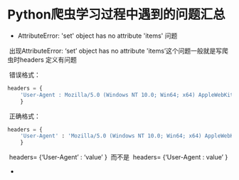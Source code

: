 # Python爬虫学习过程中遇到的问题汇总



* AttributeError: 'set' object has no attribute 'items' 问题

​				出现AttributeError: ‘set’ object has no attribute 'items’这个问题一般就是写爬虫时headers 定义有问题

​				错误格式：

```python
headers = {
    'User-Agent : Mozilla/5.0 (Windows NT 10.0; Win64; x64) AppleWebKit/537.36 (KHTML, like Gecko) Chrome/80.0.3987.149 Safari/537.36'
    }
```

​				正确格式：

```python
headers = {
    'User-Agent' : 'Mozilla/5.0 (Windows NT 10.0; Win64; x64) AppleWebKit/537.36 (KHTML, like Gecko) Chrome/80.0.3987.149 Safari/537.36'
    }

```

​		headers= {‘User-Agent’ : ‘value’ }
​		而不是
​		headers= {‘User-Agent : value’ }

* 